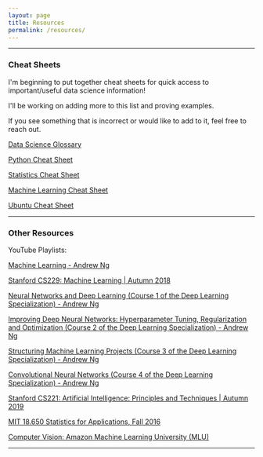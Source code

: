 ```yaml
---
layout: page
title: Resources
permalink: /resources/
---
```


----------

### Cheat Sheets

I'm beginning to put together cheat sheets for quick access to important/useful data science information!

I'll be working on adding more to this list and proving examples. 

If you see something that is incorrect or would like to add to it, feel free to reach out.

[Data Science Glossary](/)

[Python Cheat Sheet](/)

[Statistics Cheat Sheet](/)

[Machine Learning Cheat Sheet](/)

[Ubuntu Cheat Sheet](/)

----------
### Other Resources

YouTube Playlists:

[Machine Learning - Andrew Ng](https://www.youtube.com/playlist?list=PLLssT5z_DsK-h9vYZkQkYNWcItqhlRJLN)

[Stanford CS229: Machine Learning | Autumn 2018](https://www.youtube.com/playlist?list=PLoROMvodv4rMiGQp3WXShtMGgzqpfVfbU)

[Neural Networks and Deep Learning (Course 1 of the Deep Learning Specialization) - Andrew Ng](https://www.youtube.com/playlist?list=PLkDaE6sCZn6Ec-XTbcX1uRg2_u4xOEky0)

[Improving Deep Neural Networks: Hyperparameter Tuning, Regularization and Optimization (Course 2 of the Deep Learning Specialization) - Andrew Ng](https://www.youtube.com/playlist?list=PLkDaE6sCZn6Hn0vK8co82zjQtt3T2Nkqc)

[Structuring Machine Learning Projects (Course 3 of the Deep Learning Specialization) - Andrew Ng](https://www.youtube.com/playlist?list=PLkDaE6sCZn6E7jZ9sN_xHwSHOdjUxUW_b)

[Convolutional Neural Networks (Course 4 of the Deep Learning Specialization) - Andrew Ng](https://www.youtube.com/playlist?list=PLkDaE6sCZn6Gl29AoE31iwdVwSG-KnDzF)

[Stanford CS221: Artificial Intelligence: Principles and Techniques | Autumn 2019](https://www.youtube.com/playlist?list=PLoROMvodv4rO1NB9TD4iUZ3qghGEGtqNX)

[MIT 18.650 Statistics for Applications, Fall 2016](https://www.youtube.com/playlist?list=PLUl4u3cNGP60uVBMaoNERc6knT_MgPKS0)

[Computer Vision: Amazon Machine Learning University (MLU)](https://www.youtube.com/playlist?list=PL8P_Z6C4GcuU4knhhCouJujFZ2tTqU-Ta)

----------